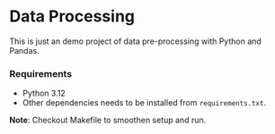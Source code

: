 # Data Processing

This is just an demo project of data pre-processing with Python and Pandas.

### Requirements

- Python 3.12
- Other dependencies needs to be installed from `requirements.txt`.

**Note**: Checkout Makefile to smoothen setup and run.

